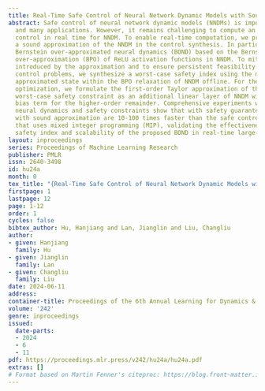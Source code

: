 ```yaml
---
title: Real-Time Safe Control of Neural Network Dynamic Models with Sound Approximation
abstract: Safe control of neural network dynamic models (NNDMs) is important to robotics
  and many applications. However, it remains challenging to compute an optimal safe
  control in real time for NNDM. To enable real-time computation, we propose to use
  a sound approximation of the NNDM in the control synthesis. In particular, we propose
  Bernstein over-approximated neural dynamics (BOND) based on the Bernstein polynomial
  over-approximation (BPO) of ReLU activation functions in NNDM. To mitigate the errors
  introduced by the approximation and to ensure persistent feasibility of the safe
  control problems, we synthesize a worst-case safety index using the most unsafe
  approximated state within the BPO relaxation of NNDM offline. For the online real-time
  optimization, we formulate the first-order Taylor approximation of the nonlinear
  worst-case safety constraint as an additional linear layer of NNDM with the l2 bounded
  bias term for the higher-order remainder. Comprehensive experiments with different
  neural dynamics and safety constraints show that with safety guaranteed, our NNDMs
  with sound approximation are 10-100 times faster than the safe control baseline
  that uses mixed integer programming (MIP), validating the effectiveness of the worst-case
  safety index and scalability of the proposed BOND in real-time large-scale settings.
layout: inproceedings
series: Proceedings of Machine Learning Research
publisher: PMLR
issn: 2640-3498
id: hu24a
month: 0
tex_title: "{Real-Time Safe Control of Neural Network Dynamic Models with Sound Approximation}"
firstpage: 1
lastpage: 12
page: 1-12
order: 1
cycles: false
bibtex_author: Hu, Hanjiang and Lan, Jianglin and Liu, Changliu
author:
- given: Hanjiang
  family: Hu
- given: Jianglin
  family: Lan
- given: Changliu
  family: Liu
date: 2024-06-11
address:
container-title: Proceedings of the 6th Annual Learning for Dynamics & Control Conference
volume: '242'
genre: inproceedings
issued:
  date-parts:
  - 2024
  - 6
  - 11
pdf: https://proceedings.mlr.press/v242/hu24a/hu24a.pdf
extras: []
# Format based on Martin Fenner's citeproc: https://blog.front-matter.io/posts/citeproc-yaml-for-bibliographies/
---
```

